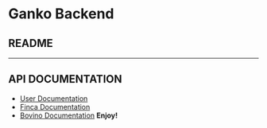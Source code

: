 # Ganko Backend
## README
 
-------------------
## API DOCUMENTATION

* [User Documentation](/docs/USER.md)  
* [Finca Documentation](/docs/FINCAS.md)
* [Bovino Documentation](/docs/BOVINOS.md)
**Enjoy!**